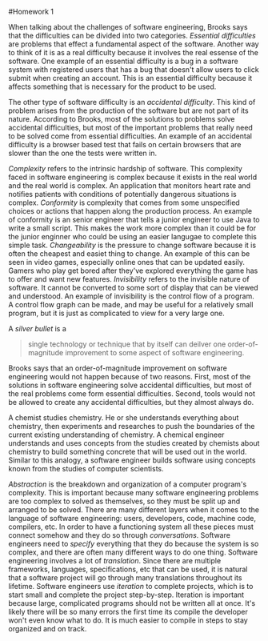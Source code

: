#Homework 1

When talking about the challenges of software engineering, Brooks says that the difficulties can be divided into two categories.
*Essential difficulties* are problems that effect a fundamental aspect of the software. Another way to think of it is as a real
difficulty because it involves the real essense of the software. One example of an essential difficulty is a bug in a software
system with registered users that has a bug that doesn't allow users to click submit when creating an account. This is an essential
difficulty because it affects something that is necessary for the product to be used. 

The other type of software difficulty is an *accidental difficulty*. This kind of problem arises from the production of the software
but are not part of its nature. According to Brooks, most of the solutions to problems solve accidental difficulties, but most of the
important problems that really need to be solved come from essential difficulties. An example of an accidental difficulty is a browser
based test that fails on certain browsers that are slower than the one the tests were written in.

*Complexity* refers to the intrinsic hardship of software. This complexity faced in software engineering is complex because it exists in the
real world and the real world is complex. An application that monitors heart rate and notifies patients with conditions of potentially dangerous
situations is complex. *Conformity* is complexity that comes from some unspecified choices or actions that happen along the production process. An 
example of conformity is an senior engineer that tells a junior engineer to use Java to write a small script. This makes the work more complex than it
could be for the junior enginner who could be using an easier langugae to complete this simple task. *Changeability* is the pressure to change software 
because it is often the cheapest and easiet thing to change. An example of this can be seen in video games, especially online ones that can be updated
easily. Gamers who play get bored after they've explored everything the game has to offer and want new features. *Invisibility* refers to the invisible nature
of software. It cannot be converted to some sort of display that can be viewed and understood. An example of invisibility is the control flow of a program. A
control flow graph can be made, and may be useful for a relatively small program, but it is just as complicated to view for a very large one.

A *silver bullet* is a 
>single technology or technique that by itself can deilver one order-of-magnitude improvement to some aspect of software engineering.

Brooks says that an order-of-magnitude improvement on software engineering would not happen because of two reasons. First, most of the solutions in software engineering
solve accidental difficulties, but most of the real problems come form essential difficulties. Second, tools would not be allowed to create any accidental difficulties, but
they almost always do.

A chemist studies chemistry. He or she understands everything about chemistry, then experiments and researches to push the boundaries of the current existing understanding of
chemistry. A chemical engineer understands and uses concepts from the studies created by chemists about chemistry to build something concrete that will be used out in the world.
Similar to this analogy, a software engineer builds software using concepts known from the studies of computer scientists.

*Abstraction* is the breakdown and organization of a computer program's complexity. This is important because many software engineering problems are too complex to solved as
themselves, so they must be split up and arranged to be solved. There are many different layers when it comes to the language of software engineering: users, developers, code, machine
code, compilers, etc. In order to have a functioning system all these pieces must connect somehow and they do so through *conversations*. Software engineers need to *specify* everything that they
do because the system is so complex, and there are often many different ways to do one thing. Software engineering involves a lot of *translation*. Since there are multiple frameworks, languages, 
specifications, etc that can be used, it is natural that a software project will go through many translations throughout its lifetime. Software engineers use *iteration* to complete projects, 
which is to start small and complete the project step-by-step. Iteration is important because large, complicated programs should not be written all at once. It's likely there will be so many 
errors the first time its compile the developer won't even know what to do. It is much easier to compile in steps to stay organized and on track.
